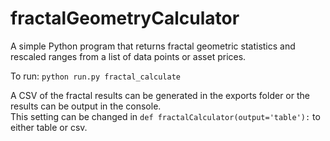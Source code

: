 # fractalGeometryCalculator

A simple Python program that returns fractal geometric statistics and rescaled ranges from a list of data points or asset prices.

To run:
`python run.py fractal_calculate`

A CSV of the fractal results can be generated in the exports folder or the results can be output in the console.\
This setting can be changed in `def fractalCalculator(output='table'):` to either table or csv.
